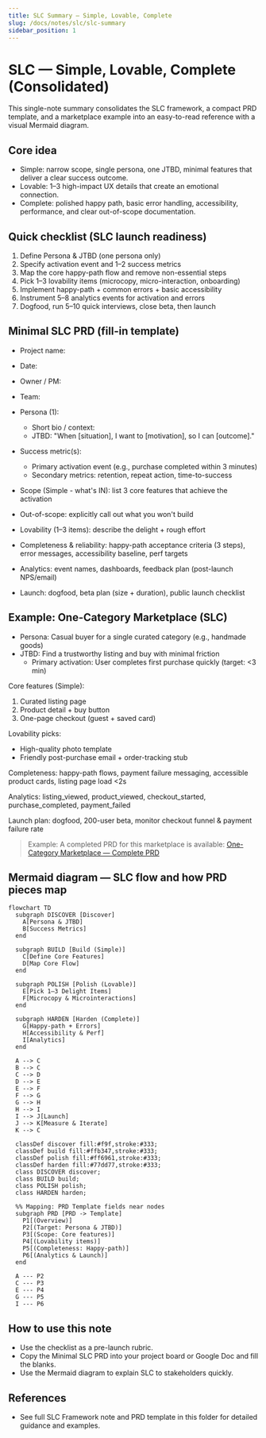 ```yaml
---
title: SLC Summary — Simple, Lovable, Complete
slug: /docs/notes/slc/slc-summary
sidebar_position: 1
---
```


# SLC — Simple, Lovable, Complete (Consolidated)

This single-note summary consolidates the SLC framework, a compact PRD template, and a marketplace example into an easy-to-read reference with a visual Mermaid diagram.

## Core idea

- Simple: narrow scope, single persona, one JTBD, minimal features that deliver a clear success outcome.
- Lovable: 1–3 high-impact UX details that create an emotional connection.
- Complete: polished happy path, basic error handling, accessibility, performance, and clear out-of-scope documentation.

## Quick checklist (SLC launch readiness)

1. Define Persona & JTBD (one persona only)
2. Specify activation event and 1–2 success metrics
3. Map the core happy-path flow and remove non-essential steps
4. Pick 1–3 lovability items (microcopy, micro-interaction, onboarding)
5. Implement happy-path + common errors + basic accessibility
6. Instrument 5–8 analytics events for activation and errors
7. Dogfood, run 5–10 quick interviews, close beta, then launch

## Minimal SLC PRD (fill-in template)

- Project name:
- Date:
- Owner / PM:
- Team:

- Persona (1):
  - Short bio / context:
  - JTBD: "When [situation], I want to [motivation], so I can [outcome]."

- Success metric(s):
  - Primary activation event (e.g., purchase completed within 3 minutes)
  - Secondary metrics: retention, repeat action, time-to-success

- Scope (Simple - what's IN): list 3 core features that achieve the activation
- Out-of-scope: explicitly call out what you won't build

- Lovability (1–3 items): describe the delight + rough effort

- Completeness & reliability: happy-path acceptance criteria (3 steps), error messages, accessibility baseline, perf targets

- Analytics: event names, dashboards, feedback plan (post-launch NPS/email)

- Launch: dogfood, beta plan (size + duration), public launch checklist

## Example: One-Category Marketplace (SLC)

- Persona: Casual buyer for a single curated category (e.g., handmade goods)
- JTBD: Find a trustworthy listing and buy with minimal friction
  - Primary activation: User completes first purchase quickly (target: &lt;3 min)

Core features (Simple):

1. Curated listing page
2. Product detail + buy button
3. One-page checkout (guest + saved card)

Lovability picks:

- High-quality photo template
- Friendly post-purchase email + order-tracking stub

Completeness: happy-path flows, payment failure messaging, accessible product cards, listing page load &lt;2s

Analytics: listing_viewed, product_viewed, checkout_started, purchase_completed, payment_failed

Launch plan: dogfood, 200-user beta, monitor checkout funnel & payment failure rate

> Example: A completed PRD for this marketplace is available: [One-Category Marketplace — Complete PRD](./slc-prd-marketplace-complete.md)

## Mermaid diagram — SLC flow and how PRD pieces map

```mermaid
flowchart TD
  subgraph DISCOVER [Discover]
    A[Persona & JTBD]
    B[Success Metrics]
  end

  subgraph BUILD [Build (Simple)]
    C[Define Core Features]
    D[Map Core Flow]
  end

  subgraph POLISH [Polish (Lovable)]
    E[Pick 1–3 Delight Items]
    F[Microcopy & Microinteractions]
  end

  subgraph HARDEN [Harden (Complete)]
    G[Happy-path + Errors]
    H[Accessibility & Perf]
    I[Analytics]
  end

  A --> C
  B --> C
  C --> D
  D --> E
  E --> F
  F --> G
  G --> H
  H --> I
  I --> J[Launch]
  J --> K[Measure & Iterate]
  K --> C

  classDef discover fill:#f9f,stroke:#333;
  classDef build fill:#ffb347,stroke:#333;
  classDef polish fill:#ff6961,stroke:#333;
  classDef harden fill:#77dd77,stroke:#333;
  class DISCOVER discover;
  class BUILD build;
  class POLISH polish;
  class HARDEN harden;

  %% Mapping: PRD Template fields near nodes
  subgraph PRD [PRD -> Template]
    P1[(Overview)]
    P2[(Target: Persona & JTBD)]
    P3[(Scope: Core features)]
    P4[(Lovability items)]
    P5[(Completeness: Happy-path)]
    P6[(Analytics & Launch)]
  end

  A --- P2
  C --- P3
  E --- P4
  G --- P5
  I --- P6

```

## How to use this note

- Use the checklist as a pre-launch rubric.
- Copy the Minimal SLC PRD into your project board or Google Doc and fill the blanks.
- Use the Mermaid diagram to explain SLC to stakeholders quickly.

## References

- See full SLC Framework note and PRD template in this folder for detailed guidance and examples.
